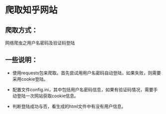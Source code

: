 # 爬取知乎网站

## 爬取方式：
网络爬虫之用户名密码及验证码登陆

## 一些说明：

* 使用requests包来爬取。首先尝试用用户名密码自动登陆，如果失败，则需要采用cookie登陆。

* 配置文件config.ini，其中包括用户名密码信息，如果有验证码情况，需要手动登陆一次网站获取cookie信息。

* 判断登陆成功与否，看生成的html文件中有没有用户信息。